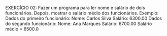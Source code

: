 EXERCÍCIO 02:
Fazer um programa para ler nome e salário de dois funcionários. Depois, mostrar o salário
médio dos funcionários.
Exemplo:
    Dados do primeiro funcionário:
    Nome: Carlos Silva
    Salário: 6300.00
    Dados do segundo funcionário:
    Nome: Ana Marques
    Salário: 6700.00
    Salário médio = 6500.0